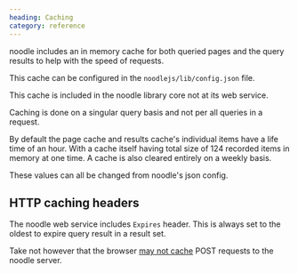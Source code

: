 ```yaml
--- 
heading: Caching
category: reference
---
```


noodle includes an in memory cache for both queried pages and the query 
results to help with the speed of requests.

This cache can be configured in the `noodlejs/lib/config.json` file.

This cache is included in the noodle library core not at its web service.

Caching is done on a singular query basis and not per all queries in a request.

By default the page cache and results cache's individual items have a life time 
of an hour. With a cache itself having total size of 124 recorded items in 
memory at one time. A cache is also cleared entirely on a weekly basis.

These values can all be changed from noodle's json config.

## HTTP caching headers

The noodle web service includes `Expires` header. This is always set to the 
oldest to expire query result in a result set.

Take not however that the browser [may not cache](http://stackoverflow.com/questions/626057/is-it-possible-to-cache-post-methods-in-http) POST requests to the noodle server.